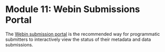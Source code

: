 # Module 11: Webin Submissions Portal

The [Webin submission portal](portal_01.html) is the recommended way for
programmatic submitters to interactively view the status of their metadata
and data submissions.
